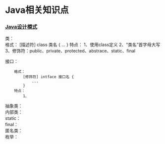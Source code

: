 # Java相关知识点  

### [Java设计模式](https://github.com/KDDGit/JAVA/blob/master/JAVA%20Design%20Patterns/README.md)

类：      
        格式：
            [描述符] class 类名 {
                ...
            }
        特点：
            1、使用class定义
            2、“类名”首字母大写
            3、修饰符：public、private、protected、abstrace、static、final
    

接口：     
    
        格式：
            [修饰符] intface 接口名 {
                ...
            }
        特点：
            1、
            
            
抽象类：        
内部类：        
static：     
final：      
匿名类：        
枚举：     
    


